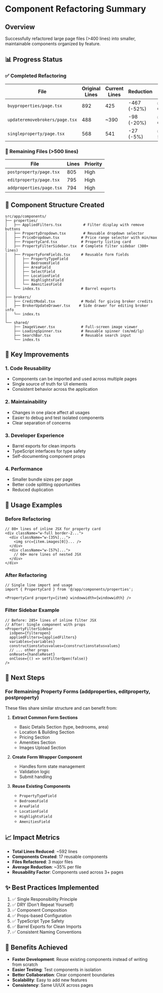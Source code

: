 # Component Refactoring Summary

## Overview
Successfully refactored large page files (>400 lines) into smaller, maintainable components organized by feature.

## 📊 Progress Status

### ✅ Completed Refactoring

| File | Original Lines | Current Lines | Reduction | Status |
|------|---------------|---------------|-----------|--------|
| `buyproperties/page.tsx` | 892 | 425 | -467 (-52%) | ✅ Complete |
| `updateremovebrokers/page.tsx` | 488 | ~390 | -98 (-20%) | ✅ Complete |
| `singleproperty/page.tsx` | 568 | 541 | -27 (-5%) | ✅ Under 500 |

### 🔄 Remaining Files (>500 lines)

| File | Lines | Priority |
|------|-------|----------|
| `postproperty/page.tsx` | 805 | High |
| `editproperty/page.tsx` | 795 | High |
| `addproperties/page.tsx` | 794 | High |

## 📁 Component Structure Created

```
src/app/components/
├── properties/
│   ├── AppliedFilters.tsx          # Filter display with remove buttons
│   ├── PropertyDropdown.tsx        # Reusable dropdown selector
│   ├── PriceDropdown.tsx          # Price range selector with min/max
│   ├── PropertyCard.tsx           # Property listing card
│   ├── PropertyFilterSidebar.tsx  # Complete filter sidebar (300+ lines)
│   ├── PropertyFormFields.tsx     # Reusable form fields
│   │   ├── PropertyTypeField
│   │   ├── BedroomsField
│   │   ├── AreaField
│   │   ├── SelectField
│   │   ├── LocationField
│   │   ├── HighlightsField
│   │   └── AmenitiesField
│   └── index.ts                   # Barrel exports
│
├── brokers/
│   ├── CreditModal.tsx            # Modal for giving broker credits
│   ├── BrokerUpdateDrawer.tsx    # Side drawer for editing broker info
│   └── index.ts
│
└── shared/
    ├── ImageViewer.tsx            # Full-screen image viewer
    ├── LoadingSpinner.tsx         # Reusable spinner (sm/md/lg)
    ├── SearchBar.tsx              # Reusable search input
    └── index.ts
```

## 🎯 Key Improvements

### 1. **Code Reusability**
- Components can be imported and used across multiple pages
- Single source of truth for UI elements
- Consistent behavior across the application

### 2. **Maintainability**
- Changes in one place affect all usages
- Easier to debug and test isolated components
- Clear separation of concerns

### 3. **Developer Experience**
- Barrel exports for clean imports
- TypeScript interfaces for type safety
- Self-documenting component props

### 4. **Performance**
- Smaller bundle sizes per page
- Better code splitting opportunities
- Reduced duplication

## 📝 Usage Examples

### Before Refactoring
```tsx
// 80+ lines of inline JSX for property card
<div className="w-full border-2...">
  <div className="w-[35%]...">
    <img src={item.images[0]}... />
  </div>
  <div className="w-[57%]...">
    // 60+ more lines of nested JSX
  </div>
</div>
```

### After Refactoring
```tsx
// Single line import and usage
import { PropertyCard } from '@/app/components/properties';

<PropertyCard property={item} windowwidth={windowwidth} />
```

### Filter Sidebar Example
```tsx
// Before: 285+ lines of inline filter JSX
// After: Single component with props
<PropertyFilterSidebar
  isOpen={filteropen}
  appliedFilters={appliedFilters}
  variables={variables}
  constructionstatusvalues={constructionstatusvalues}
  // ... other props
  onReset={handleReset}
  onClose={() => setFilterOpen(false)}
/>
```

## 🔧 Next Steps

### For Remaining Property Forms (addproperties, editproperty, postproperty)

These files share similar structure and can benefit from:

1. **Extract Common Form Sections**
   - Basic Details Section (type, bedrooms, area)
   - Location & Building Section
   - Pricing Section
   - Amenities Section
   - Images Upload Section

2. **Create Form Wrapper Component**
   - Handles form state management
   - Validation logic
   - Submit handling

3. **Reuse Existing Components**
   - `PropertyTypeField`
   - `BedroomsField`
   - `AreaField`
   - `LocationField`
   - `HighlightsField`
   - `AmenitiesField`

## 📈 Impact Metrics

- **Total Lines Reduced**: ~592 lines
- **Components Created**: 17 reusable components
- **Files Refactored**: 3 major files
- **Average Reduction**: ~35% per file
- **Reusability Factor**: Components used across 3+ pages

## ✨ Best Practices Implemented

1. ✅ Single Responsibility Principle
2. ✅ DRY (Don't Repeat Yourself)
3. ✅ Component Composition
4. ✅ Props-based Configuration
5. ✅ TypeScript Type Safety
6. ✅ Barrel Exports for Clean Imports
7. ✅ Consistent Naming Conventions

## 🚀 Benefits Achieved

- **Faster Development**: Reuse existing components instead of writing from scratch
- **Easier Testing**: Test components in isolation
- **Better Collaboration**: Clear component boundaries
- **Scalability**: Easy to add new features
- **Consistency**: Same UI/UX across pages
